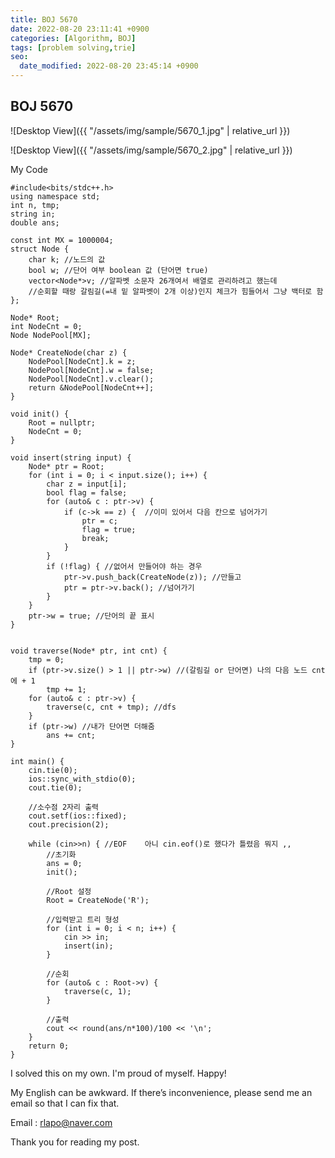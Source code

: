 ```yaml
---
title: BOJ 5670
date: 2022-08-20 23:11:41 +0900
categories: [Algorithm, BOJ]
tags: [problem solving,trie]
seo:
  date_modified: 2022-08-20 23:45:14 +0900
---
```


## BOJ 5670

![Desktop View]({{ "/assets/img/sample/5670_1.jpg" | relative_url }})

![Desktop View]({{ "/assets/img/sample/5670_2.jpg" | relative_url }})

My Code

```
#include<bits/stdc++.h>
using namespace std;
int n, tmp;
string in;
double ans;

const int MX = 1000004;
struct Node {
	char k; //노드의 값
	bool w; //단어 여부 boolean 값 (단어면 true)
	vector<Node*>v; //알파벳 소문자 26개여서 배열로 관리하려고 했는데
	//순회할 때랑 갈림길(=내 밑 알파벳이 2개 이상)인지 체크가 힘들어서 그냥 백터로 함
};

Node* Root;
int NodeCnt = 0;
Node NodePool[MX];

Node* CreateNode(char z) {
	NodePool[NodeCnt].k = z;
	NodePool[NodeCnt].w = false;
	NodePool[NodeCnt].v.clear();
	return &NodePool[NodeCnt++];
}

void init() {
	Root = nullptr;
	NodeCnt = 0;
}

void insert(string input) {
	Node* ptr = Root;
	for (int i = 0; i < input.size(); i++) {
		char z = input[i];
		bool flag = false;
		for (auto& c : ptr->v) {
			if (c->k == z) {  //이미 있어서 다음 칸으로 넘어가기
				ptr = c;
				flag = true;
				break;
			}
		}
		if (!flag) { //없어서 만들어야 하는 경우
			ptr->v.push_back(CreateNode(z)); //만들고
			ptr = ptr->v.back(); //넘어가기
		}
	}
	ptr->w = true; //단어의 끝 표시
}


void traverse(Node* ptr, int cnt) {
	tmp = 0;
	if (ptr->v.size() > 1 || ptr->w) //(갈림길 or 단어면) 나의 다음 노드 cnt에 + 1
		tmp += 1;
	for (auto& c : ptr->v) {
		traverse(c, cnt + tmp); //dfs
	}
	if (ptr->w) //내가 단어면 더해줌
		ans += cnt;
}

int main() {
	cin.tie(0);
	ios::sync_with_stdio(0);
	cout.tie(0);

	//소수점 2자리 출력
	cout.setf(ios::fixed);
	cout.precision(2);

	while (cin>>n) { //EOF    아니 cin.eof()로 했다가 틀렸음 뭐지 ,,
		//초기화
		ans = 0;
		init(); 

		//Root 설정
		Root = CreateNode('R');

		//입력받고 트리 형성
		for (int i = 0; i < n; i++) {
			cin >> in;
			insert(in);
		}

		//순회
		for (auto& c : Root->v) {
			traverse(c, 1);
		}

		//출력
		cout << round(ans/n*100)/100 << '\n';
	}
	return 0;
}
```

I solved this on my own. I'm proud of myself. Happy!

My English can be awkward. If there’s inconvenience, please send me an email so that I can fix that.

Email : rlapo@naver.com

Thank you for reading my post.


